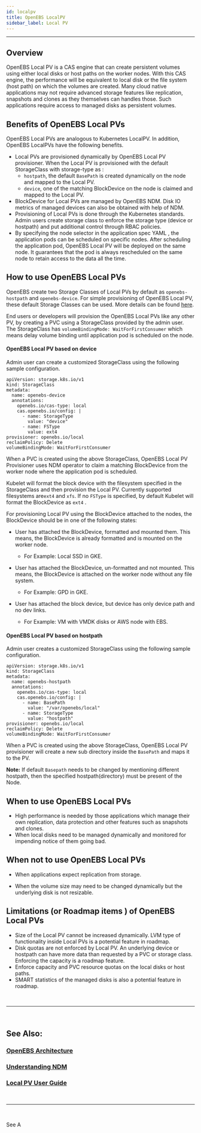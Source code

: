 ```yaml
---
id: localpv
title: OpenEBS LocalPV
sidebar_label: Local PV
---
```

------



## Overview

OpenEBS Local PV is a CAS engine that can create persistent volumes using either local disks or host paths on the worker nodes. With this CAS engine, the performance will be equivalent to local disk or the file system (host path) on which the volumes are created. Many cloud native applications may not require advanced storage features like replication, snapshots and clones as they themselves can handles those. Such applications require access to managed disks as persistent volumes. 



## Benefits of OpenEBS Local PVs

OpenEBS Local PVs are analogous to Kubernetes LocalPV. In addition, OpenEBS LocalPVs have the following benefits.

- Local PVs are provisioned dynamically by OpenEBS Local PV provisioner.  When the Local PV is provisioned with the default StorageClass with storage-type as :
  -  `hostpath`, the default `BasePath` is created dynamically on the node and mapped to the Local PV. 
  -  `device`,  one of the  matching BlockDevice on the node is claimed and mapped to the Local PV.
- BlockDevice for Local PVs are managed by OpenEBS NDM. Disk IO metrics of managed devices can also be obtained with help of NDM.
- Provisioning of Local PVs is done through the Kubernetes standards. Admin users create storage class to enforce the storage type (device or hostpath) and put additional control through RBAC policies.
- By specifying the node selector in the application spec YAML , the application pods can be scheduled on specific nodes. After scheduling the application pod, OpenEBS Local PV will be deployed on the same node. It guarantees that the pod is always rescheduled on the same node to retain access to the data all the time.



## How to use OpenEBS Local PVs

OpenEBS create two Storage Classes of Local PVs by default as `openebs-hostpath` and `openebs-device`. For simple provisioning of OpenEBS Local PV, these default Storage Classes can be used. More details can be found  [here](/v130/docs/next/uglocalpv.html).   

End users or developers will provision the OpenEBS Local PVs like any other PV, by creating a PVC using a StorageClass provided by the admin user. The StorageClass has `volumeBindingMode: WaitForFirstConsumer` which means delay volume binding until application pod is scheduled on the node.

<h4><a class="anchor" aria-hidden="true" id="openebs-localpv-device"></a>OpenEBS Local PV based on device</h4>

Admin user can create a customized StorageClass using the following sample configuration.

```
apiVersion: storage.k8s.io/v1
kind: StorageClass
metadata:
  name: openebs-device
  annotations:
    openebs.io/cas-type: local
    cas.openebs.io/config: |
      - name: StorageType
        value: "device"
      - name: FSType
        value: ext4
provisioner: openebs.io/local
reclaimPolicy: Delete
volumeBindingMode: WaitForFirstConsumer
```

When a PVC is created using the above StorageClass, OpenEBS Local PV Provisioner uses NDM operator to  claim a matching BlockDevice from the worker node where the application pod is scheduled. 

Kubelet will format the block device with the filesystem specified in the StorageClass and then provision the Local PV.  Currently supported filesystems are`ext4` and `xfs`. If no `FSType` is specified, by default Kubelet will format the BlockDevice as `ext4` .

For provisioning Local PV using the BlockDevice attached to the nodes, the BlockDevice should be in one of the following states:

- User has attached the BlockDevice, formatted and mounted them. This means, the BlockDevice is already formatted and is mounted on the worker node.

  - For Example: Local SSD in GKE.

- User has attached the BlockDevice, un-formatted and not mounted. This means, the BlockDevice is attached on the worker node without any file system.

  - For Example: GPD in GKE.

- User has attached the block device, but device has only device path and no dev links.

  - For Example: VM with VMDK disks or AWS node with EBS.


<h4><a class="anchor" aria-hidden="true" id="openebs-localpv-hostpath"></a>OpenEBS Local PV based on hostpath</h4>

Admin user creates a customized StorageClass using the following sample configuration.

```
apiVersion: storage.k8s.io/v1
kind: StorageClass
metadata:
  name: openebs-hostpath
  annotations:
    openebs.io/cas-type: local
    cas.openebs.io/config: |
      - name: BasePath
        value: "/var/openebs/local"
      - name: StorageType
        value: "hostpath"
provisioner: openebs.io/local
reclaimPolicy: Delete
volumeBindingMode: WaitForFirstConsumer
```

When a PVC is created using the above StorageClass, OpenEBS Local PV  provisioner will create a new sub directory inside the `BasePath` and maps it to the PV.

**Note:** If default `Basepath` needs to be changed by mentioning different hostpath, then the specified hostpath(directory) must be present of the Node.  



## When to use OpenEBS Local PVs

- High performance is needed by those applications which manage their own replication, data protection and other features such as snapshots and clones.
- When local disks need to be managed dynamically and monitored for impending notice of them going bad.



## When not to use OpenEBS Local PVs

- When applications expect replication from storage.

- When the volume size may need to be changed dynamically but the underlying disk is not resizable. 

  

## Limitations (or Roadmap items ) of OpenEBS Local PVs

- Size of the Local PV cannot be increased dynamically. LVM type of functionality inside Local PVs is a potential feature in roadmap.
- Disk quotas are not enforced by Local PV. An underlying device or hostpath can have more data than requested by a PVC or storage class. Enforcing the capacity is a roadmap feature.
- Enforce capacity and PVC resource quotas on the local disks or host paths.
- SMART statistics of the managed disks is also a potential feature in roadmap.

<br>

<hr>
<br>

## See Also:

### [OpenEBS Architecture](/v130/docs/next/architecture.html)

### [Understanding NDM](/v130/docs/next/ndm.html)

### [Local PV User Guide](/v130/docs/next/uglocalpv.html)

<br>

<hr>

<br>



See A

